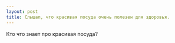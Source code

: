```yaml
---
layout: post 
title: Слышал, что красивая посуда очень полезен для здоровья. 
--- 
```

Кто что знает про красивая посуда?